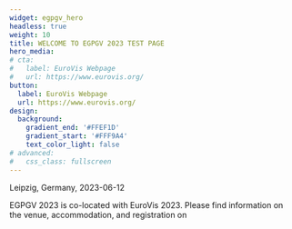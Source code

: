 ```yaml
---
widget: egpgv_hero
headless: true
weight: 10
title: WELCOME TO EGPGV 2023 TEST PAGE
hero_media:
# cta:
#   label: EuroVis Webpage
#   url: https://www.eurovis.org/
button:
  label: EuroVis Webpage
  url: https://www.eurovis.org/
design:
  background:
    gradient_end: '#FFEF1D'
    gradient_start: '#FFF9A4'
    text_color_light: false
# advanced:
#   css_class: fullscreen
---
```


Leipzig, Germany, 2023-06-12

EGPGV 2023 is co-located with EuroVis 2023.
Please find information on the venue, accommodation, and registration on

<!--Custom spacing-->
<!-- <div class="mb-3"></div> -->
<!--GitHub Button JS-->
<!-- <script async defer src="https://buttons.github.io/buttons.js"></script> -->
